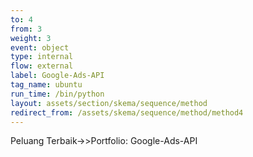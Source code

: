 ```yaml
---
to: 4
from: 3
weight: 3
event: object
type: internal
flow: external
label: Google-Ads-API
tag_name: ubuntu
run_time: /bin/python
layout: assets/section/skema/sequence/method
redirect_from: /assets/skema/sequence/method/method4
---
```

Peluang Terbaik->>Portfolio: Google-Ads-API
